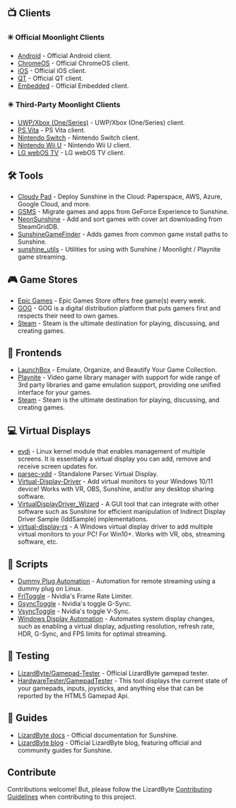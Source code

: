 <!--lint disable awesome-heading awesome-toc double-link-->

<div align="center" style="display: none;">
  <img src="/assets/banner.png" />
  <h1 align="center">Awesome Sunshine</h1>
  <h4 align="center">A Collection of Awesome Sunshine Scripts, Tools, Guides, and Companion Software</h4>
</div>

<div align="center" style="display: none;">
[
  <a href="#-clients">Clients</a> •
  <a href="#%EF%B8%8F-tools">Tools</a> •
  <a href="#-game-stores">Game Stores</a> •
  <a href="#-frontends">Frontends</a> •
  <a href="#-virtual-displays">Virtual Displays</a> •
  <a href="#-scripts">Scripts</a> •
  <a href="#-testing">Testing</a> •
  <a href="#-guides">Guides</a>
]
</div>

## 📺 Clients

### ✳️ Official Moonlight Clients

- [Android](https://github.com/moonlight-stream/moonlight-android) - Official Android client.
- [ChromeOS](https://github.com/moonlight-stream/moonlight-chrome) - Official ChromeOS client.
- [iOS](https://github.com/moonlight-stream/moonlight-ios) - Official iOS client.
- [QT](https://github.com/moonlight-stream/moonlight-qt) - Official QT client.
- [Embedded](https://github.com/moonlight-stream/moonlight-embedded) - Official Embedded client.

### ✴️ Third-Party Moonlight Clients

- [UWP/Xbox (One/Series)](https://github.com/TheElixZammuto/moonlight-xbox) - UWP/Xbox (One/Series) client.
- [PS Vita](https://github.com/xyzz/vita-moonlight) - PS Vita client.
- [Nintendo Switch](https://github.com/XITRIX/Moonlight-Switch) - Nintendo Switch client.
- [Nintendo Wii U](https://github.com/GaryOderNichts/moonlight-wiiu) - Nintendo Wii U client.
- [LG webOS TV](https://github.com/mariotaku/moonlight-tv) - LG webOS TV client.

## 🛠️ Tools

- [Cloudy Pad](https://github.com/PierreBeucher/cloudypad) - Deploy Sunshine in the Cloud: Paperspace, AWS, Azure, Google Cloud, and more.
- [GSMS](https://github.com/LizardByte/GSMS) - Migrate games and apps from GeForce Experience to Sunshine.
- [NeonSunshine](https://github.com/NeonLightning/NeonSunshine) - Add and sort games with cover art downloading from SteamGridDB.
- [SunshineGameFinder](https://github.com/JMTK/SunshineGameFinder) - Adds games from common game install paths to Sunshine.
- [sunshine_utils](https://github.com/designer-living/sunshine_utils) - Utilities for using with Sunshine / Moonlight / Playnite game streaming.

## 🎮 Game Stores

- [Epic Games](https://www.epicgames.com) - Epic Games Store offers free game(s) every week.
- [GOG](https://www.gog.com) - GOG is a digital distribution platform that puts gamers first and respects their need to own games.
- [Steam](https://store.steampowered.com) - Steam is the ultimate destination for playing, discussing, and creating games.

## 💠 Frontends

- [LaunchBox](https://www.launchbox-app.com/) - Emulate, Organize, and Beautify Your Game Collection.
- [Playnite](https://github.com/JosefNemec/Playnite) - Video game library manager with support for wide range of 3rd party libraries and game emulation support, providing one unified interface for your games.
- [Steam](https://store.steampowered.com) - Steam is the ultimate destination for playing, discussing, and creating games.

## 💻 Virtual Displays

- [evdi](https://github.com/DisplayLink/evdi) - Linux kernel module that enables management of multiple screens. It is essentially a virtual display you can add, remove and receive screen updates for.
- [parsec-vdd](https://github.com/nomi-san/parsec-vdd) - Standalone Parsec Virtual Display.
- [Virtual-Display-Driver](https://github.com/itsmikethetech/Virtual-Display-Driver) - Add virtual monitors to your Windows 10/11 device! Works with VR, OBS, Sunshine, and/or any desktop sharing software.
- [VirtualDisplayDriver_Wizard](https://github.com/sofmeright/VirtualDisplayDriver_Wizard) - A GUI tool that can integrate with other software such as Sunshine for efficient manipulation of Indirect Display Driver Sample (IddSample) implementations.
- [virtual-display-rs](https://github.com/MolotovCherry/virtual-display-rs) - A Windows virtual display driver to add multiple virtual monitors to your PC! For Win10+. Works with VR, obs, streaming software, etc.

## 📜 Scripts

- [Dummy Plug Automation](https://github.com/XenHat/dummy-plug-automation) - Automation for remote streaming using a dummy plug on Linux.
- [FrlToggle](https://github.com/FrogTheFrog/frl-toggle) - Nvidia's Frame Rate Limiter.
- [GsyncToggle](https://github.com/FrogTheFrog/gsync-toggle) - Nvidia's toggle G-Sync.
- [VsyncToggle](https://github.com/xanderfrangos/vsync-toggle) - Nvidia's toggle V-Sync.
- [Windows Display Automation](https://github.com/fehbari/sunshine-scripts) - Automates system display changes, such as enabling a virtual display, adjusting resolution, refresh rate, HDR, G-Sync, and FPS limits for optimal streaming.

## 🧪 Testing

- [LizardByte/Gamepad-Tester](https://app.lizardbyte.dev/gamepad-tester) - Official LizardByte gamepad tester.
- [HardwareTester/GamepadTester](https://hardwaretester.com/gamepad) - This tool displays the current state of your gamepads, inputs, joysticks, and anything else that can be reported by the HTML5 Gamepad Api.

## 📓 Guides

- [LizardByte docs](https://docs.lizardbyte.dev/projects/sunshine) - Official documentation for Sunshine.
- [LizardByte blog](https://app.lizardbyte.dev/blog) - Official LizardByte blog, featuring official and community guides for Sunshine.

## Contribute

Contributions welcome! But, please follow the LizardByte
[Contributing Guidelines](https://docs.lizardbyte.dev/latest/developers/contributing.html)
when contributing to this project.
